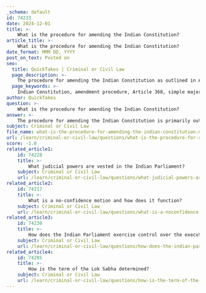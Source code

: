 ```yaml
---
_schema: default
id: 74233
date: 2024-12-01
title: >-
    What is the procedure for amending the Indian Constitution?
article_title: >-
    What is the procedure for amending the Indian Constitution?
date_format: MMM DD, YYYY
post_on_text: Posted on
seo:
  title: QuickTakes | Criminal or Civil Law
  page_description: >-
    The procedure for amending the Indian Constitution as outlined in Article 368, detailing the requirements for simple and special majority, the legislative process, and the role of the President.
  page_keywords: >-
    Indian Constitution, amendment procedure, Article 368, simple majority, special majority, Lok Sabha, Rajya Sabha, bill introduction, Presidential assent, federal structure, constitutional amendment
author: QuickTakes
question: >-
    What is the procedure for amending the Indian Constitution?
answer: >-
    The procedure for amending the Indian Constitution is primarily outlined in Article 368, which is part of Part XX of the Constitution. This article grants the Parliament the authority to amend the Constitution through the addition, variation, or repeal of any provision, following a specific procedure.\n\nThere are two main types of amendment procedures:\n\n1. **Simple Majority**: Some amendments can be made by a simple majority of the members present and voting in both Houses of Parliament. This is typically applicable for amendments that do not alter the federal structure or the basic framework of the Constitution.\n\n2. **Special Majority**: More significant amendments require a special majority, which is defined as a majority of not less than two-thirds of the members present and voting in each House of Parliament. Additionally, if an amendment seeks to change the federal character of the Constitution, it must also be ratified by at least half of the state legislatures.\n\nThe process for amending the Constitution generally involves the following steps:\n\n- **Introduction of the Bill**: The amendment process begins with the introduction of a bill in either the Lok Sabha or the Rajya Sabha.\n- **Debate and Voting**: The bill is then debated and must be passed by a special majority in both Houses of Parliament.\n- **Presidential Assent**: Once the bill is passed by both Houses, it is sent to the President of India for assent. Upon receiving the President's assent, the bill becomes a Constitutional Amendment Act.\n\nThis procedure ensures that amendments to the Constitution are made with due consideration and safeguards against arbitrary changes, maintaining the sanctity of the Constitution while allowing for necessary adaptations to changing societal needs. The flexibility and rigidity of the Indian Constitution allow it to evolve while protecting its fundamental principles.
subject: Criminal or Civil Law
file_name: what-is-the-procedure-for-amending-the-indian-constitution.md
url: /learn/criminal-or-civil-law/questions/what-is-the-procedure-for-amending-the-indian-constitution
score: -1.0
related_article1:
    id: 74228
    title: >-
        What judicial powers are vested in the Indian Parliament?
    subject: Criminal or Civil Law
    url: /learn/criminal-or-civil-law/questions/what-judicial-powers-are-vested-in-the-indian-parliament
related_article2:
    id: 74217
    title: >-
        What is a no-confidence motion and how does it function?
    subject: Criminal or Civil Law
    url: /learn/criminal-or-civil-law/questions/what-is-a-noconfidence-motion-and-how-does-it-function
related_article3:
    id: 74230
    title: >-
        How does the Indian Parliament exercise control over the executive?
    subject: Criminal or Civil Law
    url: /learn/criminal-or-civil-law/questions/how-does-the-indian-parliament-exercise-control-over-the-executive
related_article4:
    id: 74205
    title: >-
        How is the term of the Lok Sabha determined?
    subject: Criminal or Civil Law
    url: /learn/criminal-or-civil-law/questions/how-is-the-term-of-the-lok-sabha-determined
---
```


&nbsp;